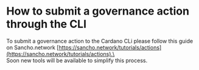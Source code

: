 # How to submit a governance action through the CLI

To submit a governance action to the Cardano CLi please follow this guide on Sancho.network [https://sancho.network/tutorials/actions](https://sancho.network/tutorials/actions).\
\
Soon new tools will be available to simplify this process.

